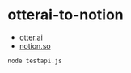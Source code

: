# otterai-to-notion

- [otter.ai](https://otter.ai/)
- [notion.so](https://www.notion.so/)

`node testapi.js`
